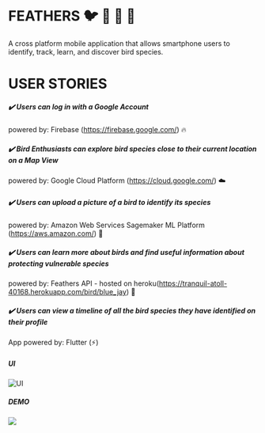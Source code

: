 # FEATHERS :bird: :baby_chick: :chicken: :penguin: 

A cross platform mobile application that allows smartphone users to identify, track, learn, and discover bird species.

# USER STORIES

##### :heavy_check_mark: Users can log in with a Google Account   
 powered by: Firebase (https://firebase.google.com/) :fire: 

##### :heavy_check_mark: Bird Enthusiasts can explore bird species close to their current location on a Map View 
 powered by: Google Cloud Platform (https://cloud.google.com/) :cloud:

##### :heavy_check_mark: Users can upload a picture of a bird to identify its species 
 powered by:  Amazon Web Services Sagemaker ML Platform (https://aws.amazon.com/) :robot:

##### :heavy_check_mark: Users can learn more about birds and find useful information about protecting vulnerable species
 powered by: Feathers API - hosted on heroku(https://tranquil-atoll-40168.herokuapp.com/bird/blue_jay) :hammer: 

##### :heavy_check_mark: Users can view a timeline of all the bird species they have identified on their profile
 App powered by: Flutter (:zap:)

##### UI
![UI](https://drive.google.com/file/d/1V1Ger93KsQiLsoM667SfSFDN2M_v4WIG/view?usp=sharing)

##### DEMO
<img src = "https://imgur.com/a/vNTZMhP" >




